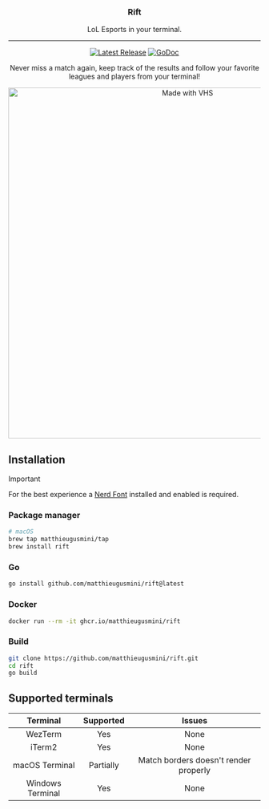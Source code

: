 <p>
  <h3 align="center">Rift</h3>
  <p align="center">LoL Esports in your terminal.</p>
</p>

---
<p align="center">
  <a href="https://github.com/matthieugusmini/lolesport/releases"><img src="https://img.shields.io/github/release/matthieugusmini/lolesport.svg" alt="Latest Release"></a>
  <a href="https://pkg.go.dev/github.com/matthieugusmini/lolesport?tab=doc"><img src="https://godoc.org/github.com/golang/gddo?status.svg" alt="GoDoc"></a>
</p>

<p align="center">Never miss a match again, keep track of the results and follow your favorite leagues and players from your terminal!</p>
<p align="center">
  <img src="https://vhs.charm.sh/vhs-qNLXPtOyroqVdMQv9jLd6.gif" alt="Made with VHS" width=700>
</p>

## Installation
> [!IMPORTANT]
> For the best experience a [Nerd Font](https://www.nerdfonts.com/) installed and enabled is required.

### Package manager

```bash
# macOS
brew tap matthieugusmini/tap
brew install rift
```

### Go

```bash
go install github.com/matthieugusmini/rift@latest
```

### Docker

```bash
docker run --rm -it ghcr.io/matthieugusmini/rift
```

### Build

```bash
git clone https://github.com/matthieugusmini/rift.git
cd rift
go build
```

## Supported terminals

| Terminal          | Supported | Issues                                |
|:-----------------:|:---------:|:-------------------------------------:|
| WezTerm           | Yes       | None                                  |
| iTerm2            | Yes       | None                                  |
| macOS Terminal    | Partially | Match borders doesn't render properly |
| Windows Terminal  | Yes       | None                                  |
